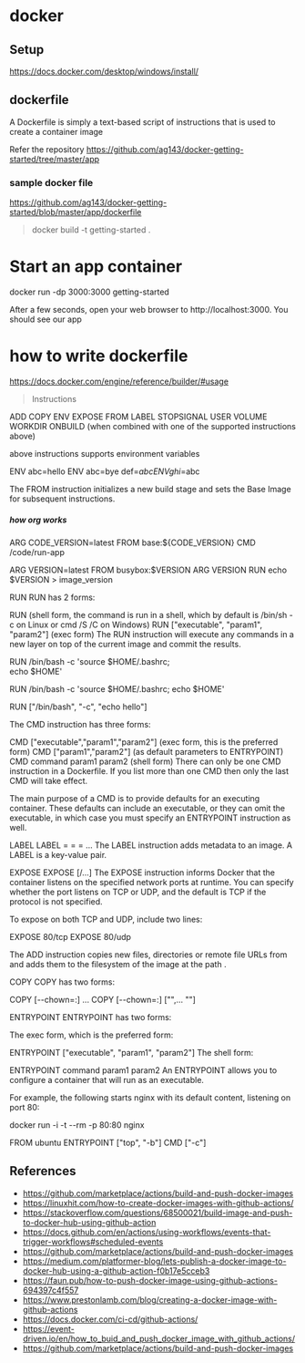 # docker 

## Setup
https://docs.docker.com/desktop/windows/install/

## dockerfile
A Dockerfile is simply a text-based script of instructions that is used to create a container image

Refer the repository 
https://github.com/ag143/docker-getting-started/tree/master/app

### sample docker file
https://github.com/ag143/docker-getting-started/blob/master/app/dockerfile



> docker build -t getting-started .

# Start an app container
docker run -dp 3000:3000 getting-started

After a few seconds, open your web browser to http://localhost:3000. You should see our app

# how to write dockerfile
https://docs.docker.com/engine/reference/builder/#usage

> Instructions

ADD
COPY
ENV
EXPOSE
FROM
LABEL
STOPSIGNAL
USER
VOLUME
WORKDIR
ONBUILD (when combined with one of the supported instructions above)

above instructions supports environment variables

ENV abc=hello
ENV abc=bye def=$abc
ENV ghi=$abc

The FROM instruction initializes a new build stage and sets the Base Image for subsequent instructions.

##### how org works


ARG  CODE_VERSION=latest
FROM base:${CODE_VERSION}
CMD  /code/run-app

ARG VERSION=latest
FROM busybox:$VERSION
ARG VERSION
RUN echo $VERSION > image_version



RUN
RUN has 2 forms:

RUN <command> (shell form, the command is run in a shell, which by default is /bin/sh -c on Linux or cmd /S /C on Windows)
RUN ["executable", "param1", "param2"] (exec form)
The RUN instruction will execute any commands in a new layer on top of the current image and commit the results.


RUN /bin/bash -c 'source $HOME/.bashrc; \
echo $HOME'

RUN /bin/bash -c 'source $HOME/.bashrc; echo $HOME'

RUN ["/bin/bash", "-c", "echo hello"]



The CMD instruction has three forms:

CMD ["executable","param1","param2"] (exec form, this is the preferred form)
CMD ["param1","param2"] (as default parameters to ENTRYPOINT)
CMD command param1 param2 (shell form)
There can only be one CMD instruction in a Dockerfile. If you list more than one CMD then only the last CMD will take effect.

The main purpose of a CMD is to provide defaults for an executing container. These defaults can include an executable, or they can omit the executable, in which case you must specify an ENTRYPOINT instruction as well.

LABEL
LABEL <key>=<value> <key>=<value> <key>=<value> ...
The LABEL instruction adds metadata to an image. A LABEL is a key-value pair. 

EXPOSE
EXPOSE <port> [<port>/<protocol>...]
The EXPOSE instruction informs Docker that the container listens on the specified network ports at runtime. You can specify whether the port listens on TCP or UDP, and the default is TCP if the protocol is not specified.


To expose on both TCP and UDP, include two lines:

EXPOSE 80/tcp
EXPOSE 80/udp

The ADD instruction copies new files, directories or remote file URLs from <src> and adds them to the filesystem of the image at the path <dest>.

COPY
COPY has two forms:

COPY [--chown=<user>:<group>] <src>... <dest>
COPY [--chown=<user>:<group>] ["<src>",... "<dest>"]


ENTRYPOINT
ENTRYPOINT has two forms:

The exec form, which is the preferred form:

ENTRYPOINT ["executable", "param1", "param2"]
The shell form:

ENTRYPOINT command param1 param2
An ENTRYPOINT allows you to configure a container that will run as an executable.

For example, the following starts nginx with its default content, listening on port 80:

 docker run -i -t --rm -p 80:80 nginx
 
 FROM ubuntu
ENTRYPOINT ["top", "-b"]
CMD ["-c"]









## References

- https://github.com/marketplace/actions/build-and-push-docker-images
- https://linuxhit.com/how-to-create-docker-images-with-github-actions/
- https://stackoverflow.com/questions/68500021/build-image-and-push-to-docker-hub-using-github-action
- https://docs.github.com/en/actions/using-workflows/events-that-trigger-workflows#scheduled-events
- https://github.com/marketplace/actions/build-and-push-docker-images
- https://medium.com/platformer-blog/lets-publish-a-docker-image-to-docker-hub-using-a-github-action-f0b17e5cceb3
- https://faun.pub/how-to-push-docker-image-using-github-actions-694397c4f557
- https://www.prestonlamb.com/blog/creating-a-docker-image-with-github-actions
- https://docs.docker.com/ci-cd/github-actions/
- https://event-driven.io/en/how_to_buid_and_push_docker_image_with_github_actions/
- https://github.com/marketplace/actions/build-and-push-docker-images
